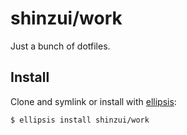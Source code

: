 # shinzui/work
Just a bunch of dotfiles.

## Install
Clone and symlink or install with [ellipsis][ellipsis]:

```
$ ellipsis install shinzui/work
```

[ellipsis]: http://ellipsis.sh
